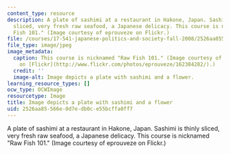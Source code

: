 ```yaml
---
content_type: resource
description: A plate of sashimi at a restaurant in Hakone, Japan. Sashimi is thinly
  sliced, very fresh raw seafood, a Japanese delicacy. This course is nicknamed "Raw
  Fish 101." (Image courtesy of eprouveze on Flickr.)
file: /courses/17-541-japanese-politics-and-society-fall-2008/2526aa85566e0d7edb0ce55bcffa0ff7_17-541f08-th.jpg
file_type: image/jpeg
image_metadata:
  caption: This course is nicknamed "Raw Fish 101." (Image courtesy of [eprouveze](http://www.flickr.com/photos/eprouveze/)
    on [Flickr](http://www.flickr.com/photos/eprouveze/162384282/).)
  credit: ''
  image-alt: Image depicts a plate with sashimi and a flower.
learning_resource_types: []
ocw_type: OCWImage
resourcetype: Image
title: Image depicts a plate with sashimi and a flower
uid: 2526aa85-566e-0d7e-db0c-e55bcffa0ff7
---
```

A plate of sashimi at a restaurant in Hakone, Japan. Sashimi is thinly sliced, very fresh raw seafood, a Japanese delicacy. This course is nicknamed "Raw Fish 101." (Image courtesy of eprouveze on Flickr.)

